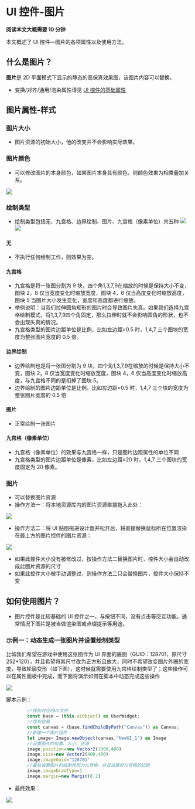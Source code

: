 # UI 控件-图片

**阅读本文大概需要 10 分钟**

本文概述了 UI 控件—图片的各项属性以及使用方法。

## 什么是图片？

**图片**是 2D 平面模式下显示的静态的高保真效果图，该图片内容可以替换。

- 变换/对齐/通用/渲染属性请见 [UI 控件的基础属性](https://docs.ark.online/UI/UIWidget-BaseProperties.html)

## 图片属性-样式


### 图片大小

- 图片资源的初始大小，他的改变并不会影响实际效果。

### 图片颜色

- 可以修改图片的本身颜色，如果图片本身具有颜色，则颜色效果为相乘叠加关系。

![](https://wstatic-a1.233leyuan.com/productdocs/static/boxcnIZfL4nenJR3rktSUQMXxSb.gif)

### 绘制类型

- 绘制类型包括无、九宫格、边界绘制、图片、九宫格（像素单位）共五种
![](https://wstatic-a1.233leyuan.com/productdocs/static/boxcntXXS7j4CjHQSm66qHLyMqg.png)
![](https://qn-cdn.233leyuan.com/online/wI7AAoSuwX091724049058070.jpg)
#### 无

- 不执行任何绘制工作，则效果为空。


#### 九宫格

- 九宫格是将一张图分割为 9 块，四个角1,3,7,9在缩放的时候是保持大小不变，图块 2，8 仅当宽度变化时缩放宽度，图块 4，6 仅当高度变化时缩放高度，图块 5 当图片大小发生变化，宽度和高度都进行缩放。
- 举例说明：当我们拉伸圆角矩形的图片时会导致图片失真。如果我们选择九宫格绘制模式，将1,3,7,9四个角固定，那么拉伸时就不会影响圆角的形状，也不会出现失真的情况。
- 九宫格类型的图片边距单位是比例，比如左边距=0.5 时，1,4,7 三个图块的宽度为整张图片宽度的 0.5 倍。

#### 边界绘制

- 边界绘制也是将一张图分割为 9 块，四个角1,3,7,9在缩放的时候是保持大小不变，图块 2，8 仅当宽度变化时缩放宽度，图块 4，6 仅当高度变化时缩放高度，与九宫格不同的是扣掉了图块 5。
- 边界绘制的图片边距单位是比例，比如左边距=0.5 时，1,4,7 三个块的宽度为整张图片宽度的 0.5 倍

#### 图片

- 正常绘制一张图片

#### 九宫格（像素单位）

- 九宫格（像素单位）的效果与九宫格一样，只是图片边距属性的单位不同
- 九宫格类型的图片边距单位是像素，比如左边距=20 时，1,4,7 三个图块的宽度固定为 20 像素。

### 图片

- 可以替换图片资源
- 操作方法一：将本地资源库内的图片资源直接拖入此处：

![](https://qn-cdn.233leyuan.com/online/xzLI6Emz19dE1724049055472.gif)

- 操作方法二：将 UI 贴图拖进设计器并松开后，将直接替换鼠标所在位置渲染在最上方的图片控件的图片资源：

![](https://qn-cdn.233leyuan.com/online/86GCqzT8c3Pk1724049052167.gif)
- 如果此控件大小没有被修改过，按操作方法二替换图片时，控件大小会自动改成此图片资源的尺寸
- 如果此控件大小被手动调整过，则操作方法二只会替换图片，控件大小保持不变

## 如何使用图片？

- 图片控件是比较基础的 UI 控件之一，与按钮不同，没有点击等交互功能。通常情况下图片是被当做渲染图或点缀提示等用途。

### 示例一：动态生成一张图片并设置绘制类型

比如我们希望在游戏中使用这张图作为 UI 界面的底图（GUID：128701，原尺寸 252*120），并且希望将其尺寸改为正方形且放大，同时不希望改变图片外圈的宽度，导致轮廓变形（如下图），这时候就需要使用九宫格绘制类型了；这些操作可以在属性面板中完成，而下面将演示如何在脚本中动态完成这些操作

![](https://wstatic-a1.233leyuan.com/productdocs/static/boxcnzjzd76fH7lYS6cfxoLX0Cb.png)

脚本示例：

```ts
		//找到对应的UI文件
		const base = (this.uiObject) as UserWidget;
		//找到容器
		const canvas = (base.findChildByPath("Canvas")) as Canvas; 
		//新建一个图片组件
		let image= Image.newObject(canvas,"NewUI_1") as Image
		//设置图片的位置、大小、资源
		image.position=new Vector2(1000,400)
		image.size=new Vector2(400,400)
		image.imageGuid="128701"
		//最后设置图片的绘制类型为九宫格，并且设置好九宫格的边距
		image.imageDrawType=1
		image.margin=new Margin(0.2)
```

- 最终效果：

![](https://wstatic-a1.233leyuan.com/productdocs/static/boxcnwwT0YO3QdL4dHWpjSMNLkf.png)

